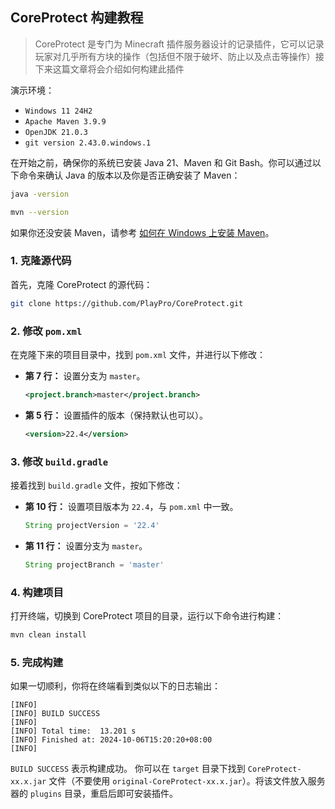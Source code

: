 ## CoreProtect 构建教程

> CoreProtect 是专门为 Minecraft 插件服务器设计的记录插件，它可以记录玩家对几乎所有方块的操作（包括但不限于破坏、防止以及点击等操作）接下来这篇文章将会介绍如何构建此插件

演示环境：

- `Windows 11 24H2`
- `Apache Maven 3.9.9`
- `OpenJDK 21.0.3`
- `git version 2.43.0.windows.1`

在开始之前，确保你的系统已安装 Java 21、Maven 和 Git Bash。你可以通过以下命令来确认 Java 的版本以及你是否正确安装了 Maven：

```bash
java -version
```

```bash
mvn --version
```

如果你还没安装 Maven，请参考 [如何在 Windows 上安装 Maven](https://phoenixnap.com/kb/install-maven-windows)。


### 1. 克隆源代码

首先，克隆 CoreProtect 的源代码：

```bash
git clone https://github.com/PlayPro/CoreProtect.git
```


### 2. 修改 `pom.xml`

在克隆下来的项目目录中，找到 `pom.xml` 文件，并进行以下修改：

- **第 7 行：** 设置分支为 `master`。

  ```xml
  <project.branch>master</project.branch>
  ```

- **第 5 行：** 设置插件的版本（保持默认也可以）。

  ```xml
  <version>22.4</version>
  ```


### 3. 修改 `build.gradle`

接着找到 `build.gradle` 文件，按如下修改：

- **第 10 行：** 设置项目版本为 `22.4`，与 `pom.xml` 中一致。

  ```gradle
  String projectVersion = '22.4'
  ```

- **第 11 行：** 设置分支为 `master`。

  ```gradle
  String projectBranch = 'master'
  ```


### 4. 构建项目

打开终端，切换到 CoreProtect 项目的目录，运行以下命令进行构建：

```bash
mvn clean install
```


### 5. 完成构建

如果一切顺利，你将在终端看到类似以下的日志输出：

```
[INFO]
[INFO] BUILD SUCCESS
[INFO]
[INFO] Total time:  13.201 s
[INFO] Finished at: 2024-10-06T15:20:20+08:00
[INFO]
```

`BUILD SUCCESS` 表示构建成功。 你可以在 `target` 目录下找到 `CoreProtect-xx.x.jar` 文件（不要使用 `original-CoreProtect-xx.x.jar`）。将该文件放入服务器的 `plugins` 目录，重启后即可安装插件。

